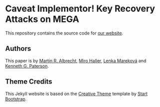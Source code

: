 # Caveat Implementor! Key Recovery Attacks on MEGA

This repository contains the source code for [our website](https://mega-caveat.github.io).

## Authors

This paper is by [Martin R. Albrecht](https://malb.io), [Miro Haller](https://mirohaller.com), [Lenka Mareková](https://pure.royalholloway.ac.uk/en/persons/lenka-marekova) and [Kenneth G. Paterson](https://inf.ethz.ch/people/person-detail.paterson.html).

## Theme Credits

This Jekyll website is based on the [Creative Theme](http://startbootstrap.com/template-overviews/creative/) template by [Start Bootstrap](http://startbootstrap.com).


